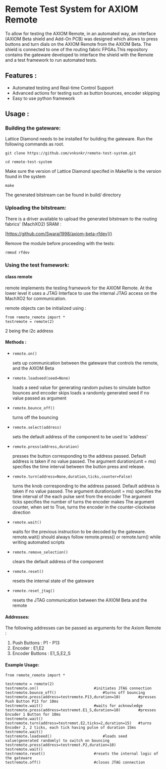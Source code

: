 # Remote Test System for AXIOM Remote

To allow for testing the AXIOM Remote, in an automated way, an interface (AXIOM Beta shield and Add-On PCB) was designed which allows to press buttons and turn dials on the AXIOM Remote from the AXIOM Beta. The shield is connected to one of the routing fabric FPGAs.This repository contains the gateware developed to interface the shield with the Remote and a test framework to run automated tests.

## Features :

* Automated testing and Real-time Control Support
* Advanced actions for testing such as button bounces, encoder skipping
* Easy to use python framework

## Usage :

### Building the gateware:

Lattice Diamond needs to be installed for building the gateware. Run the following commands as root.

```
git clone https://github.com/vnksnkr/remote-test-system.git
```

```
cd remote-test-system
```

Make sure the version of Lattice Diamond specifed in Makefile is the version found in the system

```
make
```

The generated bitstream can be found in build/ directory

### Uploading the bitstream:

There is a driver available to upload the generated bitstream to the  routing fabrics' (MachXO2) SRAM :

[https://github.com/Swaraj1998/axiom-beta-rfdev]()

Remove the module before proceeding with the tests:

```
rmmod rfdev
```

### Using the test framework:

#### class remote

remote implements the testing framework for the AXIOM Remote. At the lower level it uses a JTAG Interface to use the internal JTAG access on the MachXO2 for communication.

remote objects can be initialized using :

```
from remote_remote import *
testremote = remote(2) 

```

2 being the i2c address

#### Methods :

* ```
  remote.on()
  ```

  sets up communication between the gateware that controls the remote, and the AXIOM Beta
* ```
  remote.loadseed(seed=None)
  ```

  loads a seed value for generating random pulses to simulate button bounces and encoder skips
  loads a randomly generated seed if no value passed as argument
* ```
  remote.bounce_off()
  ```

  turns off the bouncing
* ```
  remote.select(address)
  ```

  sets the default address of the component to be used to 'address'
* ```
  remote.press(address,duration)
  ```

  presses the button corresponding to the address passed. Default address is taken if no value passed.
  The argument duration(unit = ms) specifies the time interval between the button press and release.
* ```
  remote.turn(address=None,duration,ticks,counter=False)
  ```

  turns the knob corresponding to the address passed. Default address is taken if no value passed.
  The argument duration(unit = ms) specifies the time interval of the each pulse sent from the encoder
  The argument ticks specifies the number of turns the encoder makes
  The argument counter, when set to True, turns the encoder in the counter-clockwise direction
* ```
  remote.wait()
  ```

  waits for the previous instruction to be decoded by the gateware. remote.wait() should always follow remote.press() or remote.turn() while writing automated scripts
* ```
  remote.remove_selection()
  ```

  clears the default address of the component
* ```
  remote.reset()
  ```

  resets the internal state of the gateware
* ```
  remote.reset_jtag()
  ```

  resets the JTAG communication between the 	AXIOM Beta and the remote

#### Addresses:

The following addresses can be passed as arguments for the Axiom Remote :

1. Push Buttons : P1 - P13
2. Encoder : E1,E2
3. Encoder Buttons : E1_S,E2_S

#### Example Usage:

```
from remote_remote import *

testremote = remote(2)
testremote.on() 						#initiates JTAG connection
testremote.bounce_off()						#turns off bouncing 
testremote.press(address=testremote.P13,duration=10) 		#presses Push Button P13 for 10ms
testremote.wait() 						#waits for acknowledge
testremote.press(address=testremot.E1_S,duration=10) 		#presses Encoder 1 Button for 10ms
testremote.wait()
testremote.turn(address=testremot.E2,ticks=2,duration=15) 	#turns Encoder 2, 2 ticks, each tick having pulse of duration 15ms
testremote.wait()
testremote.loadseed()						#loads seed value(generated randomly) to switch on bouncing  
testremote.press(address=testremot.P2,duration=10)
testremote.wait()
testremote.reset() 						#resets the internal logic of the gateware
testremote.off() 						#closes JTAG connection
```
